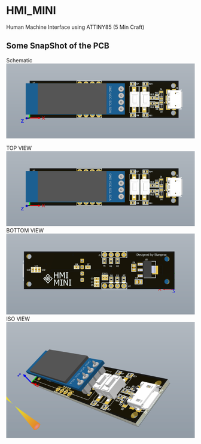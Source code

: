 # HMI_MINI
Human Machine Interface using ATTINY85 (5 Min Craft)

Some SnapShot of the PCB 
---------------------------------------------------------------------------------
Schematic 
![Schematic](https://github.com/theonlyakhil/HMI_MINI/blob/main/Snaps/TopView.png)

TOP VIEW 
![TOP Layer](https://github.com/theonlyakhil/HMI_MINI/blob/main/Snaps/TopView.png)
BOTTOM VIEW 
![BOTTOM Layer](https://github.com/theonlyakhil/HMI_MINI/blob/main/Snaps/BottomView.png)
ISO VIEW
![iso view](https://github.com/theonlyakhil/HMI_MINI/blob/main/Snaps/IsoView.png)
